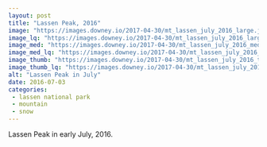 ```yaml
---
layout: post
title: "Lassen Peak, 2016"
image: "https://images.downey.io/2017-04-30/mt_lassen_july_2016_large.jpg"
image_lq: "https://images.downey.io/2017-04-30/mt_lassen_july_2016_large_lq.jpg"
image_med: "https://images.downey.io/2017-04-30/mt_lassen_july_2016_medium.jpg"
image_med_lq: "https://images.downey.io/2017-04-30/mt_lassen_july_2016_medium_lq.jpg"
image_thumb: "https://images.downey.io/2017-04-30/mt_lassen_july_2016_thumb.jpg"
image_thumb_lq: "https://images.downey.io/2017-04-30/mt_lassen_july_2016_thumb_lq.jpg"
alt: "Lassen Peak in July"
date: 2016-07-03
categories:
 - lassen national park
 - mountain
 - snow
---
```


Lassen Peak in early July, 2016.
